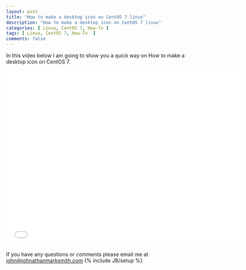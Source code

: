 ```yaml
---
layout: post
title: "How to make a desktop icon on CentOS 7 linux"
description: "How to make a desktop icon on CentOS 7 linux"
categories: [ Linux, CentOS 7, How-To ]
tags: [ Linux, CentOS 7, How-To  ]
comments: false 
---
```


In this video below I am going to show you a quick way on How to make a desktop icon on CentOS 7.


<object width="640" height="480">
<param name="movie" value="//www.youtube.com/v/8oxnSeAmRN0?hl=en_US&amp;version=3"></param>
<param name="allowFullScreen" value="true"></param>
<param name="allowscriptaccess" value="always"></param>
<embed src="//www.youtube.com/v/8oxnSeAmRN0?hl=en_US&amp;version=3" type="application/x-shockwave-flash" width="640" height="480" allowscriptaccess="always" allowfullscreen="true"></embed></object>


If you have any questions or comments please email me at <a href="mailto:john@johnathanmarksmith.com">john@johnathanmarksmith.com</a>
{% include JB/setup %}
